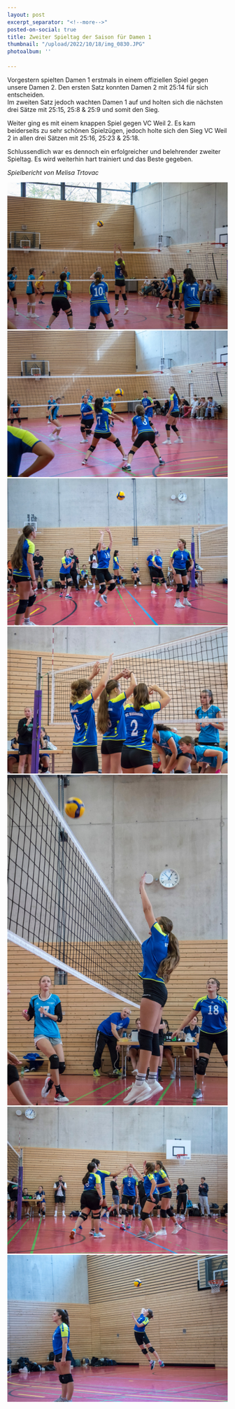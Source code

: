 ```yaml
---
layout: post
excerpt_separator: "<!--more-->"
posted-on-social: true
title: Zweiter Spieltag der Saison für Damen 1
thumbnail: "/upload/2022/10/18/img_0830.JPG"
photoalbum: ''

---
```

Vorgestern spielten Damen 1 erstmals in einem offiziellen Spiel gegen unsere Damen 2. Den ersten Satz konnten Damen 2 mit 25:14 für sich entscheiden.  
Im zweiten Satz jedoch wachten Damen 1 auf und holten sich die nächsten drei Sätze mit 25:15, 25:8 & 25:9 und somit den Sieg.

Weiter ging es mit einem knappen Spiel gegen VC Weil 2. Es kam beiderseits zu sehr schönen Spielzügen, jedoch holte sich den Sieg VC Weil 2 in allen drei Sätzen mit 25:16, 25:23 & 25:18.

Schlussendlich war es dennoch ein erfolgreicher und belehrender zweiter Spieltag. Es wird weiterhin hart trainiert und das Beste gegeben.

_Spielbericht von Melisa Trtovac_

![](/upload/2022/10/18/img_0821.JPG)![](/upload/2022/10/18/img_0825.JPG)![](/upload/2022/10/18/img_0835.JPG)![](/upload/2022/10/18/img_0838.JPG)![](/upload/2022/10/18/img_0853.JPG)![](/upload/2022/10/18/img_0872.JPG)![](/upload/2022/10/18/img_0888.JPG)